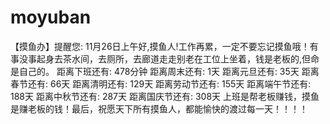 # moyuban
【摸鱼办】提醒您: 11月26日上午好,摸鱼人!工作再累，一定不要忘记摸鱼哦！有事没事起身去茶水间，去厕所，去廊道走走别老在工位上坐着，钱是老板的,但命是自己的。
距离下班还有: 478分钟
距离周末还有: 1天
距离元旦还有: 35天
距离春节还有: 66天
距离清明还有: 129天
距离劳动节还有: 155天
距离端午节还有: 188天
距离中秋节还有: 287天
距离国庆节还有: 308天
上班是帮老板赚钱，摸鱼是赚老板的钱！最后，祝愿天下所有摸鱼人，都能愉快的渡过每一天！！！！

